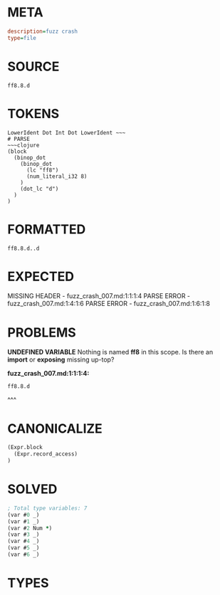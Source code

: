 # META
~~~ini
description=fuzz crash
type=file
~~~
# SOURCE
~~~roc
ff8.8.d
~~~
# TOKENS
~~~text
LowerIdent Dot Int Dot LowerIdent ~~~
# PARSE
~~~clojure
(block
  (binop_dot
    (binop_dot
      (lc "ff8")
      (num_literal_i32 8)
    )
    (dot_lc "d")
  )
)
~~~
# FORMATTED
~~~roc
ff8.8.d..d
~~~
# EXPECTED
MISSING HEADER - fuzz_crash_007.md:1:1:1:4
PARSE ERROR - fuzz_crash_007.md:1:4:1:6
PARSE ERROR - fuzz_crash_007.md:1:6:1:8
# PROBLEMS
**UNDEFINED VARIABLE**
Nothing is named **ff8** in this scope.
Is there an **import** or **exposing** missing up-top?

**fuzz_crash_007.md:1:1:1:4:**
```roc
ff8.8.d
```
^^^


# CANONICALIZE
~~~clojure
(Expr.block
  (Expr.record_access)
)
~~~
# SOLVED
~~~clojure
; Total type variables: 7
(var #0 _)
(var #1 _)
(var #2 Num *)
(var #3 _)
(var #4 _)
(var #5 _)
(var #6 _)
~~~
# TYPES
~~~roc
~~~
